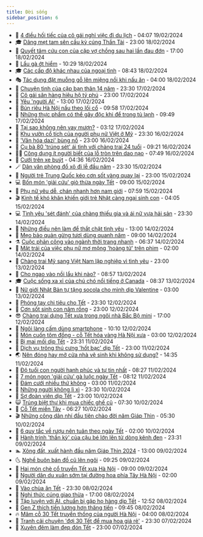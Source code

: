 ```yaml
---
title: Đời sống
sidebar_position: 6
---
```


<!-- vnexpress-doi-song:START -->
- 🚀 [4 điều hối tiếc của cô gái nghỉ việc đi du lịch](https://vnexpress.net/4-dieu-hoi-tiec-cua-co-gai-nghi-viec-di-du-lich-4712798.html) - 04:07 19/02/2024
- 🎓 [Dâng mẹt tam sên cầu kỳ cúng Thần Tài](https://vnexpress.net/dang-met-tam-sen-cau-ky-cung-than-tai-4712631.html) - 23:00 18/02/2024
- 🚦 [Quyết tâm cứu con của cặp vợ chồng sau hai lần đau đớn](https://vnexpress.net/quyet-tam-cuu-con-cua-cap-vo-chong-sau-hai-lan-dau-don-4709626.html) - 17:00 18/02/2024
- 🦣 [Lẩu gà ớt hiểm](https://vnexpress.net/lau-ga-ot-hiem-4712604.html) - 10:29 18/02/2024
- 🎓 [Các cấp độ khác nhau của ngoại tình](https://vnexpress.net/cac-cap-do-khac-nhau-cua-ngoai-tinh-4712082.html) - 08:43 18/02/2024
- 🎭 [Tác dụng đặt muỗng gỗ lên miệng nồi khi nấu ăn](https://vnexpress.net/tac-dung-dat-muong-go-len-mieng-noi-khi-nau-an-4712331.html) - 04:00 18/02/2024
- 🦅 [Chuyện tình của cặp bạn thân 14 năm](https://vnexpress.net/chuyen-tinh-cua-cap-ban-than-14-nam-4712132.html) - 23:30 17/02/2024
- 🎃 [Cô gái săn hàng hiệu hộ tỷ phú](https://vnexpress.net/co-gai-san-hang-hieu-ho-ty-phu-4712421.html) - 23:00 17/02/2024
- 💪 [Yêu &#39;người AI&#39;](https://vnexpress.net/yeu-nguoi-ai-4711854.html) - 13:00 17/02/2024
- 🐻 [Bún riêu Hà Nội nấu theo lối cổ](https://vnexpress.net/bun-rieu-ha-noi-nau-theo-loi-co-4712403.html) - 09:58 17/02/2024
- 🧠 [Những thực phẩm có thể gây độc khi để trong tủ lạnh](https://vnexpress.net/nhung-thuc-pham-co-the-gay-doc-khi-de-trong-tu-lanh-4712351.html) - 09:49 17/02/2024
- 🐘 [Tại sao không nên vay mượn?](https://vnexpress.net/tai-sao-khong-nen-vay-muon-4712071.html) - 03:12 17/02/2024
- 👹 [Khu vườn cổ tích của người phụ nữ Việt ở Mỹ](https://vnexpress.net/khu-vuon-co-tich-cua-nguoi-phu-nu-viet-o-my-4701571.html) - 23:30 16/02/2024
- 💂 [&#39;Văn hóa dazi&#39; bùng nổ](https://vnexpress.net/van-hoa-dazi-bung-no-4711681.html) - 23:00 16/02/2024
- 🦍 [Cụ bà 80 &#39;trúng sét&#39; ái tình với chàng trai 24 tuổi](https://vnexpress.net/cu-ba-80-trung-set-ai-tinh-voi-chang-trai-24-tuoi-4712081.html) - 09:21 16/02/2024
- 🧑‍🏫 [Công dụng ít người biết của lỗ tròn trên dao nạo](https://vnexpress.net/cong-dung-it-nguoi-biet-cua-lo-tron-tren-dao-nao-4712074.html) - 07:49 16/02/2024
- 🧰 [Cưới trên xe buýt](https://vnexpress.net/cuoi-tren-xe-buyt-4711831.html) - 04:36 16/02/2024
- 🪄 [Dân văn phòng đổ xô đi lễ đầu năm](https://vnexpress.net/dan-van-phong-do-xo-di-le-dau-nam-4711884.html) - 23:30 15/02/2024
- 🐲 [Người trẻ Trung Quốc kéo cơn sốt vàng quay lại](https://vnexpress.net/nguoi-tre-trung-quoc-keo-con-sot-vang-quay-lai-4711712.html) - 23:00 15/02/2024
- 💻 [Bốn món &#39;giải cứu&#39; giò thừa ngày Tết](https://vnexpress.net/bon-mon-giai-cuu-gio-thua-ngay-tet-4711461.html) - 09:00 15/02/2024
- 🐘 [Phụ nữ yêu dễ, chán nhanh hơn nam giới](https://vnexpress.net/phu-nu-yeu-de-chan-nhanh-hon-nam-gioi-4711193.html) - 07:59 15/02/2024
- 🎬 [Kinh tế khó khăn khiến giới trẻ Nhật càng ngại sinh con](https://vnexpress.net/kinh-te-kho-khan-khien-gioi-tre-nhat-cang-ngai-sinh-con-4710265.html) - 04:05 15/02/2024
- 💻 [Tình yêu &#39;sét đánh&#39; của chàng thiếu gia và ái nữ vựa hải sản](https://vnexpress.net/tinh-yeu-set-danh-cua-chang-thieu-gia-va-ai-nu-vua-hai-san-4705320.html) - 23:30 14/02/2024
- 🧰 [Những điều nên làm để thắt chặt tình yêu](https://vnexpress.net/nhung-dieu-nen-lam-de-that-chat-tinh-yeu-4711540.html) - 13:00 14/02/2024
- 🫣 [Mẹo bảo quản gừng tươi dùng quanh năm](https://vnexpress.net/meo-bao-quan-gung-tuoi-dung-quanh-nam-4711299.html) - 09:00 14/02/2024
- ⚗️ [Cuộc phản công vào ngành thời trang nhanh](https://vnexpress.net/cuoc-phan-cong-vao-nganh-thoi-trang-nhanh-4711370.html) - 06:37 14/02/2024
- 🌊 [Mặt trái của việc phụ nữ mơ mộng &#39;hoàng tử&#39; trên phim](https://vnexpress.net/mat-trai-cua-viec-phu-nu-mo-mong-hoang-tu-tren-phim-4711209.html) - 02:00 14/02/2024
- 💃 [Chàng trai Mỹ sang Việt Nam lập nghiệp vì tình yêu](https://vnexpress.net/chang-trai-my-sang-viet-nam-lap-nghiep-vi-tinh-yeu-4705694.html) - 23:00 13/02/2024
- 🦆 [Cho ngao vào nồi lẩu khi nào?](https://vnexpress.net/cho-ngao-vao-noi-lau-khi-nao-4711295.html) - 08:57 13/02/2024
- 🎓 [Cuộc sống xa xỉ của chú chó nổi tiếng ở Canada](https://vnexpress.net/cuoc-song-xa-xi-cua-chu-cho-noi-tieng-o-canada-4711211.html) - 08:37 13/02/2024
- 💪 [Nữ giới Nhật Bản tự tặng socola cho mình dịp Valentine](https://vnexpress.net/nu-gioi-nhat-ban-tu-tang-socola-cho-minh-dip-valentine-4711166.html) - 03:00 13/02/2024
- 🤔 [Phóng tay chi tiêu cho Tết](https://vnexpress.net/phong-tay-chi-tieu-cho-tet-4710217.html) - 23:30 12/02/2024
- 🧰 [Cơn sốt sinh con năm rồng](https://vnexpress.net/con-sot-sinh-con-nam-rong-4711165.html) - 23:00 12/02/2024
- 😎 [Chàng trai dựng Tết xưa trong ngôi nhà Bắc Bộ mini](https://video.vnexpress.net/chang-trai-dung-tet-xua-trong-ngoi-nha-bac-bo-mini-4709094.html) - 17:00 12/02/2024
- 🌮 [Ngôi làng cấm dùng smartphone](https://vnexpress.net/ngoi-lang-cam-dung-smartphone-4711085.html) - 10:10 12/02/2024
- 🧠 [Món cuốn tôm đồng - cỗ Tết hóa vàng Hà Nội xưa](https://vnexpress.net/mon-cuon-tom-dong-co-tet-hoa-vang-ha-noi-xua-4710399.html) - 03:00 12/02/2024
- 🎡 [Bị mai mối dịp Tết](https://vnexpress.net/bi-mai-moi-dip-tet-4708911.html) - 23:31 11/02/2024
- 🎡 [Dịch vụ trông thú cưng &#39;hốt bạc&#39; dịp Tết](https://vnexpress.net/dich-vu-trong-thu-cung-hot-bac-dip-tet-4710994.html) - 23:00 11/02/2024
- 🌏 [Nên đóng hay mở cửa nhà vệ sinh khi không sử dụng?](https://vnexpress.net/nen-dong-hay-mo-cua-nha-ve-sinh-khi-khong-su-dung-4710829.html) - 14:35 11/02/2024
- 🐻 [Độ tuổi con người hạnh phúc và tự tin nhất](https://vnexpress.net/do-tuoi-con-nguoi-hanh-phuc-va-tu-tin-nhat-4710497.html) - 08:27 11/02/2024
- 💂 [7 món ngon &#39;giải cứu&#39; gà luộc ngày Tết](https://vnexpress.net/7-mon-ngon-giai-cuu-ga-luoc-ngay-tet-4710393.html) - 08:12 11/02/2024
- 🥸 [Đám cưới nhiều thứ không](https://vnexpress.net/dam-cuoi-nhieu-thu-khong-4710820.html) - 03:00 11/02/2024
- 🌋 [Những người không lì xì](https://vnexpress.net/nhung-nguoi-khong-li-xi-4710170.html) - 23:30 10/02/2024
- 🦩 [Sợ đoàn viên dịp Tết](https://vnexpress.net/so-doan-vien-dip-tet-4710392.html) - 23:00 10/02/2024
- 😺 [Trúng biệt thự khi mua chiếc ghế cũ](https://vnexpress.net/trung-biet-thu-khi-mua-chiec-ghe-cu-4710688.html) - 07:30 10/02/2024
- 🐻 [Cỗ Tết miền Tây](https://vnexpress.net/co-tet-mien-tay-4710383.html) - 06:27 10/02/2024
- 🎬 [Những công dân nhí đầu tiên chào đời năm Giáp Thìn](https://vnexpress.net/nhung-cong-dan-nhi-dau-tien-chao-doi-nam-giap-thin-4710701.html) - 05:30 10/02/2024
- 🎊 [6 quy tắc về rượu nên tuân theo ngày Tết](https://vnexpress.net/6-quy-tac-ve-ruou-nen-tuan-theo-ngay-tet-4710487.html) - 02:00 10/02/2024
- 💄 [Hành trình &#39;thần kỳ&#39; của cậu bé lớn lên từ dòng kênh đen](https://vnexpress.net/hanh-trinh-than-ky-cua-cau-be-lon-len-tu-dong-kenh-den-4707439.html) - 23:31 09/02/2024
- 🏊 [Xông đất, xuất hành đầu năm Giáp Thìn 2024](https://vnexpress.net/xong-dat-xuat-hanh-dau-nam-giap-thin-2024-4708920.html) - 13:00 09/02/2024
- 🌜 [Nghề buôn bán đồ cũ lên ngôi](https://vnexpress.net/nghe-buon-ban-do-cu-len-ngoi-4710489.html) - 09:25 09/02/2024
- 🤡 [Hai món chè cổ truyền Tết xưa Hà Nội](https://vnexpress.net/hai-mon-che-co-truyen-tet-xua-ha-noi-4710375.html) - 09:00 09/02/2024
- 🥰 [Người dân du xuân sớm tại đường hoa phía Tây Hà Nội](https://video.vnexpress.net/nguoi-dan-du-xuan-som-tai-duong-hoa-phia-tay-ha-noi-4709809.html) - 02:00 09/02/2024
- 🦍 [Vào chùa ăn Tết](https://vnexpress.net/vao-chua-an-tet-4707750.html) - 23:30 08/02/2024
- 🫣 [Nghi thức cúng giao thừa](https://vnexpress.net/nghi-thuc-cung-giao-thua-4708905.html) - 17:00 08/02/2024
- 🚦 [Tập luyện với AI, chuẩn bị gặp họ hàng dịp Tết](https://vnexpress.net/tap-luyen-voi-ai-chuan-bi-gap-ho-hang-dip-tet-4710240.html) - 12:52 08/02/2024
- 🐘 [Gen Z thích tiền lương hơn thăng tiến](https://vnexpress.net/gen-z-thich-tien-luong-hon-thang-tien-4710273.html) - 09:45 08/02/2024
- 🔥 [Mâm cỗ 30 Tết truyền thống của người Hà Nội](https://vnexpress.net/mam-co-30-tet-truyen-thong-cua-nguoi-ha-noi-4709863.html) - 04:00 08/02/2024
- 🎃 [Tranh cãi chuyện &#39;đợi 30 Tết để mua hoa giá rẻ&#39;](https://vnexpress.net/tranh-cai-chuyen-doi-30-tet-de-mua-hoa-gia-re-4710082.html) - 23:30 07/02/2024
- 🥳 [Xuyên đêm làm đẹp đón Tết](https://vnexpress.net/xuyen-dem-lam-dep-don-tet-4709894.html) - 23:00 07/02/2024<!-- vnexpress-doi-song:END -->
